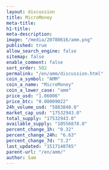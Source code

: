 ```yaml
---
layout: discussion
title: MicroMoney
meta-title: 
h1-title: 
meta-description: 
image: "/media/20780616/amm.png"
published: true
allow_search_engine: false
sitemap: false
enable_comment: false
sort_order: 502
permalink: "/en/amm/discussion.html"
coin_a_symbol: "AMM"
coin_a_name: "MicroMoney"
coin_a_lower_case: "amm"
price_usd: "1.06006"
price_btc: "0.00009022"
24h_volume_usd: "5883840.0"
market_cap_usd: "17532943.0"
total_supply: "17532943.0"
available_supply: "10556878.0"
percent_change_1h: "0.32"
percent_change_24h: "6.63"
percent_change_7d: "3.2"
last_updated: "1517140765"
parent-url: "/en/amm/"
author: Sam
---
```


